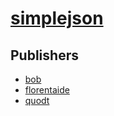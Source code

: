 # [simplejson](https://pypi.org/project/simplejson)



## Publishers
- [bob](https://pypi.org/user/bob)
- [florentaide](https://pypi.org/user/florentaide)
- [quodt](https://pypi.org/user/quodt)

